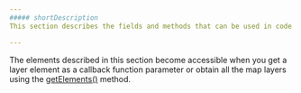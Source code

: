 ```yaml
---
##### shortDescription
This section describes the fields and methods that can be used in code to manipulate the **Layer Element** object.

---
```

The elements described in this section become accessible when you get a layer element as a callback function parameter or obtain all the map layers using the [getElements()](/api-reference/20%20Data%20Visualization%20Widgets/70%20dxVectorMap/7%20Map%20Elements/Layer/3%20Methods/getElements().md '/Documentation/ApiReference/Data_Visualization_Widgets/dxVectorMap/Map_Elements/Layer/Methods/#getElements') method.